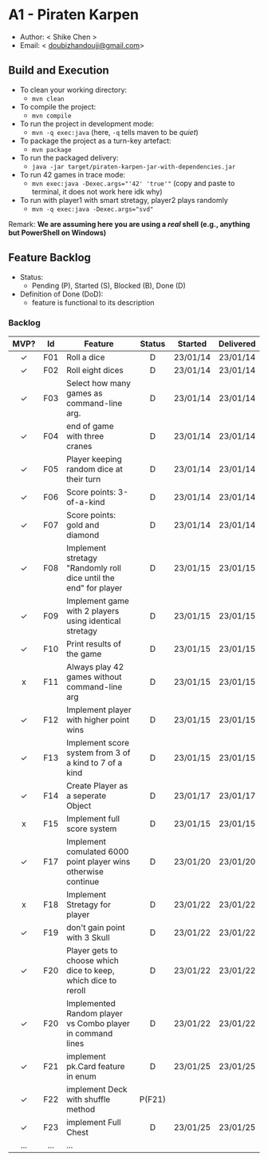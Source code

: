 # A1 - Piraten Karpen

  * Author: < Shike Chen >
  * Email: < doubizhandouji@gmail.com>

## Build and Execution

  * To clean your working directory:
    * `mvn clean`
  * To compile the project:
    * `mvn compile`
  * To run the project in development mode:
    * `mvn -q exec:java` (here, `-q` tells maven to be _quiet_)
  * To package the project as a turn-key artefact:
    * `mvn package`
  * To run the packaged delivery:
    * `java -jar target/piraten-karpen-jar-with-dependencies.jar`
  * To run 42 games in trace mode:
    * `mvn exec:java -Dexec.args="'42' 'true'"` (copy and paste to terminal, it does not work here idk why)
  * To run with player1 with smart stretagy, player2 plays randomly
    * `mvn -q exec:java -Dexec.args="svd"`

Remark: **We are assuming here you are using a _real_ shell (e.g., anything but PowerShell on Windows)**

## Feature Backlog

 * Status: 
   * Pending (P), Started (S), Blocked (B), Done (D)
 * Definition of Done (DoD):
   * feature is functional to its description

### Backlog 

| MVP? | Id  | Feature  | Status  |  Started  | Delivered |
| :-:  |:-:  |---       | :-:     | :-:       | :-:       |
| ✓   | F01 | Roll a dice |  D | 23/01/14 | 23/01/14 |
| ✓   | F02 | Roll eight dices  |  D | 23/01/14 | 23/01/14 |
| ✓   | F03 | Select how many games as command-line arg.  |  D  | 23/01/14 | 23/01/14 |
| ✓   | F04 | end of game with three cranes | D | 23/01/14 | 23/01/14 |
| ✓   | F05 | Player keeping random dice at their turn | D | 23/01/14 | 23/01/14 |
| ✓   | F06 | Score points: 3-of-a-kind | D | 23/01/14 | 23/01/14 |
| ✓   | F07 | Score points: gold and diamond  | D  | 23/01/14 | 23/01/14 |
| ✓   | F08 | Implement stretagy "Randomly roll dice until the end" for player  |D| 23/01/15 | 23/01/15 |
| ✓   | F09 | Implement game with 2 players using identical stretagy  | D| 23/01/15 | 23/01/15 |
| ✓   | F10 | Print results of the game | D | 23/01/15 | 23/01/15 |
| x   | F11 | Always play 42 games without command-line arg | D | 23/01/15 | 23/01/15 |
| ✓   | F12 | Implement player with higher point wins| D | 23/01/15 | 23/01/15 |
| ✓   | F13 | Implement score system from 3 of a kind to 7 of a kind | D | 23/01/15 | 23/01/15 |
| ✓   | F14 | Create Player as a seperate Object | D | 23/01/17 | 23/01/17 |
| x   | F15 | Implement full score system| D | 23/01/15 | 23/01/15 |
| ✓   | F17 | Implement comulated 6000 point player wins otherwise continue | D | 23/01/20 | 23/01/20 |
| x   | F18 | Implement Stretagy for player | D | 23/01/22 | 23/01/22 |
| ✓   | F19 | don't gain point with 3 Skull | D | 23/01/22 | 23/01/22 |
| ✓   | F20 | Player gets to choose which dice to keep, which dice to reroll  | D | 23/01/22 | 23/01/22 |
| ✓   | F20 | Implemented Random player vs Combo player in command lines| D | 23/01/22 | 23/01/22 |
| ✓   | F21 | implement pk.Card feature in enum | D |23/01/25 | 23/01/25 |
| ✓   | F22 | implement Deck with shuffle method| P(F21) | | |
| ✓   | F23 | implement Full Chest| D | 23/01/25 | 23/01/25 |
| ... | ... | ... |

